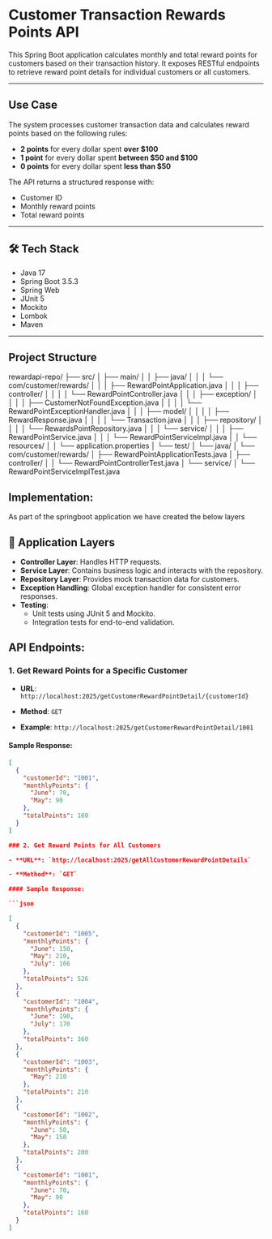 # Customer Transaction Rewards Points API

This Spring Boot application calculates monthly and total reward points for customers based on their transaction history. It exposes RESTful endpoints to retrieve reward point details for individual customers or all customers.

---

##  Use Case

The system processes customer transaction data and calculates reward points based on the following rules:

-  **2 points** for every dollar spent **over $100**
-  **1 point** for every dollar spent **between $50 and $100**
-  **0 points** for every dollar spent **less than $50**

The API returns a structured response with:
- Customer ID
- Monthly reward points
- Total reward points

---

## 🛠️ Tech Stack
- Java 17
- Spring Boot 3.5.3
- Spring Web
- JUnit 5
- Mockito
- Lombok
- Maven

---

##  Project Structure

rewardapi-repo/
├── src/
│   ├── main/
│   │   ├── java/
│   │   │   └── com/customer/rewards/
│   │   │       ├── RewardPointApplication.java
│   │   │       ├── controller/
│   │   │       │   └── RewardPointController.java
│   │   │       ├── exception/
│   │   │       │   ├── CustomerNotFoundException.java
│   │   │       │   └── RewardPointExceptionHandler.java
│   │   │       ├── model/
│   │   │       │   ├── RewardResponse.java
│   │   │       │   └── Transaction.java
│   │   │       ├── repository/
│   │   │       │   └── RewardsPointRepository.java
│   │   │       └── service/
│   │   │           ├── RewardPointService.java
│   │   │           └── RewardPointServiceImpl.java
│   │   └── resources/
│   │       └── application.properties
│   └── test/
│       └── java/
│           └── com/customer/rewards/
│               ├── RewardPointApplicationTests.java
│               ├── controller/
│               │   └── RewardPointControllerTest.java
│               └── service/
│                   └── RewardPointServiceImplTest.java


## Implementation:


As part of the springboot application we have created the below layers 
## 🧩 Application Layers

- **Controller Layer**: Handles HTTP requests.
- **Service Layer**: Contains business logic and interacts with the repository.
- **Repository Layer**: Provides mock transaction data for customers.
- **Exception Handling**: Global exception handler for consistent error responses.
- **Testing**:
  - Unit tests using JUnit 5 and Mockito.
  - Integration tests for end-to-end validation.

## API Endpoints:

### 1. Get Reward Points for a Specific Customer

- **URL**: `http://localhost:2025/getCustomerRewardPointDetail/{customerId}`

- **Method**: `GET`

- **Example**: `http://localhost:2025/getCustomerRewardPointDetail/1001`
  
#### Sample Response:
```json
[
  {
    "customerId": "1001",
    "monthlyPoints": {
      "June": 70,
      "May": 90
    },
    "totalPoints": 160
  }
]

### 2. Get Reward Points for All Customers

- **URL**: `http://localhost:2025/getAllCustomerRewardPointDetails`

- **Method**: `GET`

#### Sample Response:

```json

[
  {
    "customerId": "1005",
    "monthlyPoints": {
      "June": 150,
      "May": 210,
      "July": 166
    },
    "totalPoints": 526
  },
  {
    "customerId": "1004",
    "monthlyPoints": {
      "June": 190,
      "July": 170
    },
    "totalPoints": 360
  },
  {
    "customerId": "1003",
    "monthlyPoints": {
      "May": 210
    },
    "totalPoints": 210
  },
  {
    "customerId": "1002",
    "monthlyPoints": {
      "June": 50,
      "May": 150
    },
    "totalPoints": 200
  },
  {
    "customerId": "1001",
    "monthlyPoints": {
      "June": 70,
      "May": 90
    },
    "totalPoints": 160
  }
]
